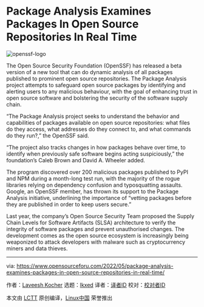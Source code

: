 [#]: subject: "Package Analysis Examines Packages In Open Source Repositories In Real Time"
[#]: via: "https://www.opensourceforu.com/2022/05/package-analysis-examines-packages-in-open-source-repositories-in-real-time/"
[#]: author: "Laveesh Kocher https://www.opensourceforu.com/author/laveesh-kocher/"
[#]: collector: "lkxed"
[#]: translator: " "
[#]: reviewer: " "
[#]: publisher: " "
[#]: url: " "

Package Analysis Examines Packages In Open Source Repositories In Real Time
======
![openssf-logo][1]

The Open Source Security Foundation (OpenSSF) has released a beta version of a new tool that can do dynamic analysis of all packages published to prominent open source repositories. The Package Analysis project attempts to safeguard open source packages by identifying and alerting users to any malicious behaviour, with the goal of enhancing trust in open source software and bolstering the security of the software supply chain.

“The Package Analysis project seeks to understand the behavior and capabilities of packages available on open source repositories: what files do they access, what addresses do they connect to, and what commands do they run?,” the OpenSSF said.

“The project also tracks changes in how packages behave over time, to identify when previously safe software begins acting suspiciously,” the foundation’s Caleb Brown and David A. Wheeler added.

The program discovered over 200 malicious packages published to PyPI and NPM during a month-long test run, with the majority of the rogue libraries relying on dependency confusion and typosquatting assaults. Google, an OpenSSF member, has thrown its support to the Package Analysis initiative, underlining the importance of “vetting packages before they are published in order to keep users secure.”

Last year, the company’s Open Source Security Team proposed the Supply Chain Levels for Software Artifacts (SLSA) architecture to verify the integrity of software packages and prevent unauthorised changes. The development comes as the open source ecosystem is increasingly being weaponized to attack developers with malware such as cryptocurrency miners and data thieves.

--------------------------------------------------------------------------------

via: https://www.opensourceforu.com/2022/05/package-analysis-examines-packages-in-open-source-repositories-in-real-time/

作者：[Laveesh Kocher][a]
选题：[lkxed][b]
译者：[译者ID](https://github.com/译者ID)
校对：[校对者ID](https://github.com/校对者ID)

本文由 [LCTT](https://github.com/LCTT/TranslateProject) 原创编译，[Linux中国](https://linux.cn/) 荣誉推出

[a]: https://www.opensourceforu.com/author/laveesh-kocher/
[b]: https://github.com/lkxed
[1]: https://www.opensourceforu.com/wp-content/uploads/2022/05/openssf-logo-696x418.jpg
